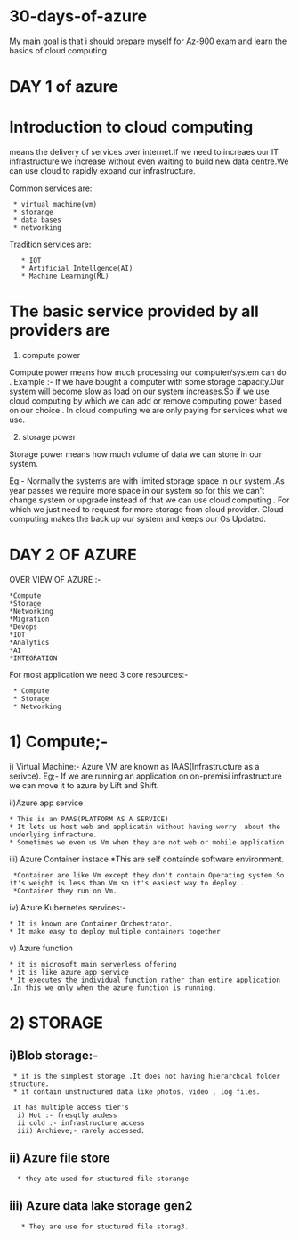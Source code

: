 # 30-days-of-azure
My main goal is that i should prepare myself for Az-900 exam and learn the basics of cloud computing
 
#  DAY 1 of azure 
 
# Introduction to cloud computing
 
 means the delivery of services over internet.If we need to increaes our   IT infrastructure we increase without even waiting to build new data centre.We can use cloud to rapidly expand our infrastructure. 
  
  Common services are:
  
     * virtual machine(vm)
     * storange 
     * data bases
     * networking
   Tradition services are:
   
       * IOT
       * Artificial Intellgence(AI)
       * Machine Learning(ML)
  
  
 
# The basic service provided by all providers are 
 1) compute power
 
 Compute power means how much processing our computer/system can do .
  Example :- If we have bought a computer with some storage capacity.Our  system will become slow as load on our system increases.So if we use cloud computing by which we can add or remove computing power based on our choice . In cloud computing we are only paying for services what we use.

2) storage power
 
 Storage power means how much volume of data we can stone in our system.
 
 Eg:- Normally the systems are with limited storage space in our system .As year passes we require more space in our system so for this we can't change system or upgrade
 instead of that we can use cloud computing . For which we just need to request for more storage from cloud  provider. Cloud computing makes the back up our system and keeps our Os Updated.
 
 # DAY 2 OF AZURE
 OVER VIEW OF AZURE :-
 
    *Compute
    *Storage
    *Networking 
    *Migration
    *Devops
    *IOT
    *Analytics
    *AI
    *INTEGRATION
 
 For most application we need 3 core resources:-
 
     * Compute
     * Storage
     * Networking
 
  
 # 1) Compute;-

   i) Virtual Machine:- Azure VM are known as  IAAS(Infrastructure as a serivce).
      Eg;- If we are running an application on  on-premisi infrastructure we can move it to azure by Lift and Shift.
 
   ii)Azure app service
   
    * This is an PAAS(PLATFORM AS A SERVICE)
    * It lets us host web and applicatin without having worry  about the underlying infracture.
    * Sometimes we even us Vm when they are not web or mobile application
   
 iii) Azure Container instace
     *This are self containde software environment.
     
     *Container are like Vm except they don't contain Operating system.So it's weight is less than Vm so it's easiest way to deploy .
     *Container they run on Vm.
  
  iv) Azure Kubernetes services:-
  
    * It is known are Container Orchestrator.
    * It make easy to deploy multiple containers together
  
  v) Azure function 
  
    * it is microsoft main serverless offering
    * it is like azure app service
    * It executes the individual function rather than entire application .In this we only when the azure function is running.
 
  # 2) STORAGE
  
  ## i)Blob storage:- 
     
     * it is the simplest storage .It does not having hierarchcal folder structure.
     * it contain unstructured data like photos, video , log files.
     
     It has multiple access tier's 
      i) Hot :- fresqtly acdess
      ii cold :- infrastructure access
      iii) Archieve;- rarely accessed.
      
      
   ## ii) Azure file store  
      * they ate used for stuctured file storange
      
   ##  iii) Azure data lake storage gen2
       * They are use for stuctured file storag3.

